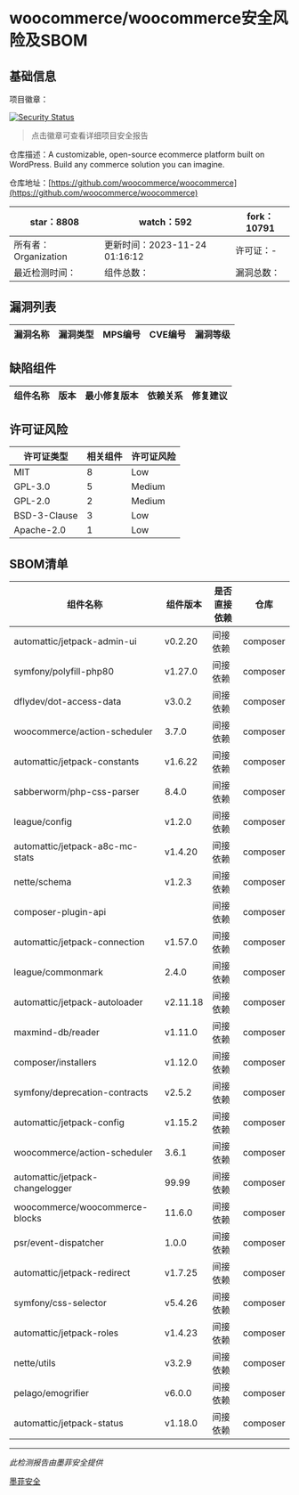 # woocommerce/woocommerce安全风险及SBOM

## 基础信息

项目徽章：

[![Security Status](https://www.murphysec.com/platform3/v31/badge/1727763016940216320.svg)](https://www.murphysec.com/console/report/1694416112174133248/1727763016940216320)

> 点击徽章可查看详细项目安全报告

仓库描述：A customizable, open-source ecommerce platform built on WordPress. Build any commerce solution you can imagine.

仓库地址：[https://github.com/woocommerce/woocommerce](https://github.com/woocommerce/woocommerce)

| star：8808 | watch：592 | fork：10791 |
| ----------- | -------------- | ------------ |
| 所有者：Organization | 更新时间：2023-11-24 01:16:12 | 许可证：- |
| 最近检测时间： | 组件总数： | 漏洞总数： |




## 漏洞列表

| 漏洞名称 | 漏洞类型 | MPS编号 | CVE编号 | 漏洞等级 |
| ------- | ------ | ------- | ------ | ----- |





## 缺陷组件

| 组件名称 | 版本 | 最小修复版本 | 依赖关系 | 修复建议 |
| -------- | ---- | ------------ | -------- | -------- |





## 许可证风险

| 许可证类型 | 相关组件 | 许可证风险 |
| ---------- | -------- | ---------- |
|MIT|8|Low|
|GPL-3.0|5|Medium|
|GPL-2.0|2|Medium|
|BSD-3-Clause|3|Low|
|Apache-2.0|1|Low|




## SBOM清单

| 组件名称 | 组件版本 | 是否直接依赖 | 仓库 |
| -------- | -------- | ------------ | ---- |
|automattic/jetpack-admin-ui|v0.2.20|间接依赖|composer|
|symfony/polyfill-php80|v1.27.0|间接依赖|composer|
|dflydev/dot-access-data|v3.0.2|间接依赖|composer|
|woocommerce/action-scheduler|3.7.0|间接依赖|composer|
|automattic/jetpack-constants|v1.6.22|间接依赖|composer|
|sabberworm/php-css-parser|8.4.0|间接依赖|composer|
|league/config|v1.2.0|间接依赖|composer|
|automattic/jetpack-a8c-mc-stats|v1.4.20|间接依赖|composer|
|nette/schema|v1.2.3|间接依赖|composer|
|composer-plugin-api||间接依赖|composer|
|automattic/jetpack-connection|v1.57.0|间接依赖|composer|
|league/commonmark|2.4.0|间接依赖|composer|
|automattic/jetpack-autoloader|v2.11.18|间接依赖|composer|
|maxmind-db/reader|v1.11.0|间接依赖|composer|
|composer/installers|v1.12.0|间接依赖|composer|
|symfony/deprecation-contracts|v2.5.2|间接依赖|composer|
|automattic/jetpack-config|v1.15.2|间接依赖|composer|
|woocommerce/action-scheduler|3.6.1|间接依赖|composer|
|automattic/jetpack-changelogger|99.99|间接依赖|composer|
|woocommerce/woocommerce-blocks|11.6.0|间接依赖|composer|
|psr/event-dispatcher|1.0.0|间接依赖|composer|
|automattic/jetpack-redirect|v1.7.25|间接依赖|composer|
|symfony/css-selector|v5.4.26|间接依赖|composer|
|automattic/jetpack-roles|v1.4.23|间接依赖|composer|
|nette/utils|v3.2.9|间接依赖|composer|
|pelago/emogrifier|v6.0.0|间接依赖|composer|
|automattic/jetpack-status|v1.18.0|间接依赖|composer|


------

*此检测报告由墨菲安全提供*

[墨菲安全](www.murphysec.com)